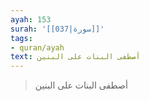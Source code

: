 ```yaml
---
ayah: 153
surah: '[[037|سورة]]'
tags:
- quran/ayah
text: أصطفى البنات على البنين
---
```

> أصطفى البنات على البنين

